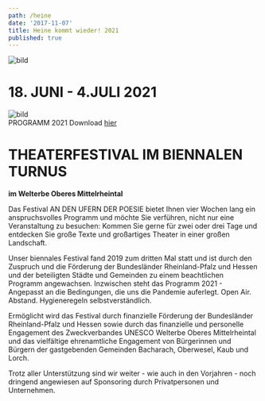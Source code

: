 ```yaml
---
path: /heine
date: '2017-11-07'
title: Heine kommt wieder! 2021
published: true
---
```


![bild](/ufer-paddel.jpg)


# 18. JUNI - 4.JULI 2021    
![bild](/programmflyer_titel.png)     
PROGRAMM 2021 Download [hier](/Theaterfest_2021_A4_final.pdf)  
     


# THEATERFESTIVAL IM BIENNALEN TURNUS
**im Welterbe Oberes Mittelrheintal**   

Das Festival AN DEN UFERN DER POESIE bietet Ihnen vier Wochen lang ein anspruchsvolles Programm und möchte Sie verführen, nicht nur eine Veranstaltung zu besuchen: Kommen Sie gerne für zwei oder drei Tage und entdecken Sie große Texte und großartiges Theater in einer großen Landschaft.   

Unser biennales Festival fand 2019 zum dritten Mal statt und ist durch den Zuspruch und die Förderung der Bundesländer Rheinland-Pfalz und Hessen und der beteiligten Städte und Gemeinden zu einem beachtlichen Programm angewachsen. 
Inzwischen steht das Programm 2021 -  Angepasst an die Bedingungen, die uns die Pandemie auferlegt. Open Air. Abstand. Hygieneregeln selbstverständlich.

Ermöglicht wird das Festival durch finanzielle Förderung der Bundesländer Rheinland-Pfalz und Hessen sowie durch das finanzielle und personelle Engagement des Zweckverbandes UNESCO Welterbe Oberes Mittelrheintal und das vielfältige ehrenamtliche Engagement von Bürgerinnen und Bürgern der gastgebenden Gemeinden Bacharach, Oberwesel, Kaub und Lorch. 

Trotz aller Unterstützung sind wir weiter - wie auch in den Vorjahren - noch dringend angewiesen auf Sponsoring durch Privatpersonen und Unternehmen. 

     

